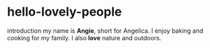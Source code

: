 # hello-lovely-people
introduction
my name is **Angie**, short for Angelica.
I enjoy baking and cooking for my family.
I also **love** nature and outdoors. 
